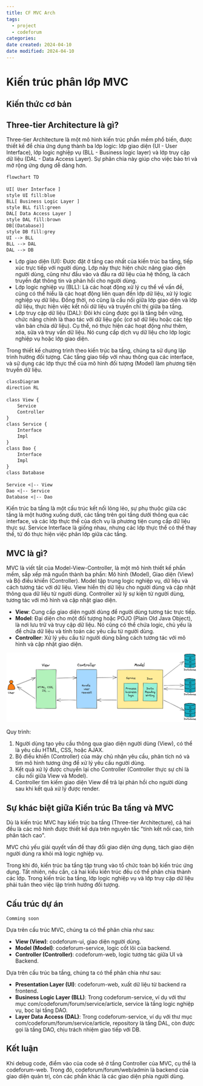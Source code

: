 ```yaml
---
title: CF MVC Arch
tags:
  - project
  - codeforum
categories: 
date created: 2024-04-10
date modified: 2024-04-10
---
```


# Kiến trúc phân lớp MVC

## Kiến thức cơ bản

## Three-tier Architecture là gì?

Three-tier Architecture là một mô hình kiến trúc phần mềm phổ biến, được thiết kế để chia ứng dụng thành ba lớp logic: lớp giao diện (UI - User Interface), lớp logic nghiệp vụ (BLL - Business logic layer) và lớp truy cập dữ liệu (DAL - Data Access Layer). Sự phân chia này giúp cho việc bảo trì và mở rộng ứng dụng dễ dàng hơn.

```mermaid
flowchart TD

UI[ User Interface ]
style UI fill:blue
BLL[ Business Logic Layer ]
style BLL fill:green
DAL[ Data Access Layer ]
style DAL fill:brown
DB[(Database)]
style DB fill:grey
UI --> BLL
BLL --> DAL
DAL --> DB
```

- Lớp giao diện (UI): Được đặt ở tầng cao nhất của kiến trúc ba tầng, tiếp xúc trực tiếp với người dùng. Lớp này thực hiện chức năng giao diện người dùng, cũng như đầu vào và đầu ra dữ liệu của hệ thống, là cách truyền đạt thông tin và phản hồi cho người dùng.
- Lớp logic nghiệp vụ (BLL): Là các hoạt động xử lý cụ thể về vấn đề, cũng có thể hiểu là các hoạt động liên quan đến lớp dữ liệu, xử lý logic nghiệp vụ dữ liệu. Đồng thời, nó cũng là cầu nối giữa lớp giao diện và lớp dữ liệu, thực hiện việc kết nối dữ liệu và truyền chỉ thị giữa ba tầng.
- Lớp truy cập dữ liệu (DAL): Đôi khi cũng được gọi là tầng bền vững, chức năng chính là thao tác với dữ liệu gốc (cơ sở dữ liệu hoặc các tệp văn bản chứa dữ liệu). Cụ thể, nó thực hiện các hoạt động như thêm, xóa, sửa và truy vấn dữ liệu. Nó cung cấp dịch vụ dữ liệu cho lớp logic nghiệp vụ hoặc lớp giao diện.  

Trong thiết kế chương trình theo kiến trúc ba tầng, chúng ta sử dụng lập trình hướng đối tượng. Các tầng giao tiếp với nhau thông qua các interface, và sử dụng các lớp thực thể của mô hình đối tượng (Model) làm phương tiện truyền dữ liệu.

```mermaid 
classDiagram
direction RL

class View {
	Service
	Controller
}
class Service {
	Interface
	Impl
}
class Dao {
	Interface
	Impl
}
class Database

Service <|-- View
Dao <|-- Service
Database <|-- Dao
```

Kiến trúc ba tầng là một cấu trúc kết nối lỏng lẻo, sự phụ thuộc giữa các tầng là một hướng xuống dưới, các tầng trên gọi tầng dưới thông qua các interface, và các lớp thực thể của dịch vụ là phương tiện cung cấp dữ liệu thực sự. Service Interface là giống nhau, nhưng các lớp thực thể có thể thay thế, từ đó thực hiện việc phân lớp giữa các tầng.

## MVC là gì?

MVC là viết tắt của Model-View-Controller, là một mô hình thiết kế phần mềm, sắp xếp mã nguồn thành ba phần: Mô hình (Model), Giao diện (View) và Bộ điều khiển (Controller). Model tập trung logic nghiệp vụ, dữ liệu và cách tương tác với dữ liệu. View hiển thị dữ liệu cho người dùng và cập nhật thông qua dữ liệu từ người dùng. Controller xử lý sự kiện từ người dùng, tương tác với mô hình và cập nhật giao diện.

- **View**: Cung cấp giao diện người dùng để người dùng tương tác trực tiếp.
- **Model**: Đại diện cho một đối tượng hoặc POJO (Plain Old Java Object), là nơi lưu trữ và truy cập dữ liệu. Nó cũng có thể chứa logic, chủ yếu là để chứa dữ liệu và tính toán các yêu cầu từ người dùng.
- **Controller**: Xử lý yêu cầu từ người dùng bằng cách tương tác với mô hình và cập nhật giao diện.

![image.png](https://raw.githubusercontent.com/vanhung4499/images/master/snap/20240410152801.png)

Quy trình:

1. Người dùng tạo yêu cầu thông qua giao diện người dùng (View), có thể là yêu cầu HTML, CSS, hoặc AJAX.
2. Bộ điều khiển (Controller) của máy chủ nhận yêu cầu, phân tích nó và tìm mô hình tương ứng để xử lý yêu cầu người dùng.
3. Kết quả xử lý được chuyển lại cho Controller (Controller thực sự chỉ là cầu nối giữa View và Model).
4. Controller tìm kiếm giao diện View để trả lại phản hồi cho người dùng sau khi kết quả xử lý được render.

## Sự khác biệt giữa Kiến trúc Ba tầng và MVC

Dù là kiến trúc MVC hay kiến trúc ba tầng (Three-tier Architecture), cả hai đều là các mô hình được thiết kế dựa trên nguyên tắc "tính kết nối cao, tính phân tách cao".

MVC chủ yếu giải quyết vấn đề thay đổi giao diện ứng dụng, tách giao diện người dùng ra khỏi mã logic nghiệp vụ.

Trong khi đó, kiến trúc ba tầng tập trung vào tổ chức toàn bộ kiến trúc ứng dụng. Tất nhiên, nếu cần, cả hai kiểu kiến trúc đều có thể phân chia thành các lớp. Trong kiến trúc ba tầng, lớp logic nghiệp vụ và lớp truy cập dữ liệu phải tuân theo việc lập trình hướng đối tượng.

## Cấu trúc dự án

```shell
Comming soon
```

Dựa trên cấu trúc MVC, chúng ta có thể phân chia như sau:

- **View (View)**: codeforum-ui, giao diện người dùng.
- **Model (Model)**: codeforum-service, logic cốt lõi của backend.
- **Controller (Controller)**: codeforum-web, logic tương tác giữa UI và Backend.

Dựa trên cấu trúc ba tầng, chúng ta có thể phân chia như sau:

- **Presentation Layer (UI)**: codeforum-web, xuất dữ liệu từ backend ra frontend.
- **Business Logic Layer (BLL)**: Trong codeforum-service, ví dụ với thư mục com/codeforum/forum/service/article, service là tầng logic nghiệp vụ, bọc lại tầng DAO.
- **Layer Data Access (DAL)**: Trong codeforum-service, ví dụ với thư mục com/codeforum/forum/service/article, repository là tầng DAL, còn được gọi là tầng DAO, chịu trách nhiệm giao tiếp với DB.

## Kết luận

Khi debug code, điểm vào của code sẽ ở tầng Controller của MVC, cụ thể là codeforum-web. Trong đó, codeforum/forum/web/admin là backend của giao diện quản trị, còn các phần khác là các giao diện phía người dùng.
